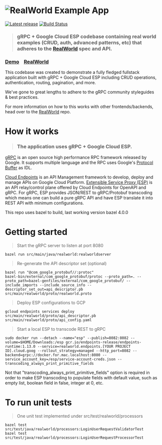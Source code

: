 # ![RealWorld Example App](logo.png)

[![Latest release](https://img.shields.io/github/v/release/godspeedchu/grpc-realworld-example.svg)](https://github.com/godspeedchu/grpc-realworld-example/releases/latest)
[![Build Status](https://travis-ci.org/godspeedchu/grpc-realworld-example.svg?branch=master)](https://travis-ci.org/godspeedchu/grpc-realworld-example)

> ### gRPC + Google Cloud ESP codebase containing real world examples (CRUD, auth, advanced patterns, etc) that adheres to the [RealWorld](https://github.com/gothinkster/realworld) spec and API.


### [Demo](https://github.com/gothinkster/realworld)&nbsp;&nbsp;&nbsp;&nbsp;[RealWorld](https://github.com/gothinkster/realworld)


This codebase was created to demonstrate a fully fledged fullstack application built with gRPC + Google Cloud ESP including CRUD operations, authentication, routing, pagination, and more.

We've gone to great lengths to adhere to the gRPC community styleguides & best practices.

For more information on how to this works with other frontends/backends, head over to the [RealWorld](https://github.com/gothinkster/realworld) repo.


# How it works

> ### The application uses gRPC + Google Cloud ESP.

[gRPC](https://grpc.io/) is an open source high performance RPC framework released by Google. It supports multiple language and the RPC uses Google's [Protocol Buffer](https://developers.google.com/protocol-buffers/) as IDL.

[Cloud Endpoints](https://cloud.google.com/endpoints/) is an API Management framework to develop, deploy and manage APIs on Google Cloud Platform. [Extensible Service Proxy (ESP)](https://cloud.google.com/endpoints/docs/frameworks/frameworks-extensible-service-proxy) is an API relay/control plane offered by Cloud Endpoints for OpenAPI and gRPC. For gRPC, ESP provides JSON/REST to gRPC/Protobuf transcoding which means one can build a pure gRPC API and have ESP translate it into REST API with minimum configurations.

This repo uses bazel to build, last working version bazel 4.0.0

# Getting started

> Start the gRPC server to listen at port 8080

```shell
bazel run src/main/java/realworld:realworldserver
```

> Re-generate the API descriptor set (optional)

```shell
bazel run "@com_google_protobuf//:protoc"
bazel-bin/external/com_google_protobuf/protoc --proto_path=. --proto_path=bazel-genfiles/external/com_google_protobuf/ --include_imports --include_source_info --descriptor_set_out=api_descriptor.pb src/main/realworld/proto/realworld.proto
```

> Deploy ESP configurations to GCP

```shell
gcloud endpoints services deploy src/main/realworld/proto/api_descriptor.pb src/main/realworld/proto/api_config.yaml
```

> Start a local ESP to transcode REST to gRPC

```shell
sudo docker run --detach --name="esp" --publish=8082:8082 --volume=$HOME/Downloads:/esp gcr.io/endpoints-release/endpoints-runtime:1.13.0 --service=realworld.endpoints.[YOUR PROJECT ID].cloud.goog --rollout_strategy=managed --http_port=8082 --backend=grpc://docker.for.mac.localhost:8080 --service_account_key=/esp/service-account-creds.json --transcoding_always_print_primitive_fields
```

Not that "transcoding_always_print_primitive_fields" option is required in order to make ESP transcoding to populate fields with default value, such as empty list, boolean field in false, integer at 0, etc.

# To run unit tests

> One unit test implemented under src/test/realworld/processors

```shell
bazel test src/test/java/realworld/processors:LoginUserRequestValidatorTest
bazel test src/test/java/realworld/processors:LoginUserRequestProcessorTest
```
